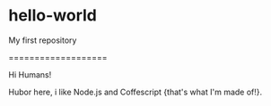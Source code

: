 # hello-world
My first repository

===================

Hi Humans!

Hubor here, i like Node.js and Coffescript {that's what  I'm made of!}. 
